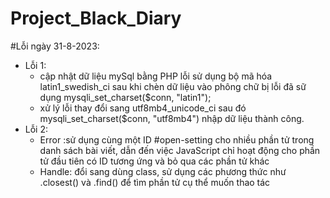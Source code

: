 # Project_Black_Diary
#Lỗi ngày 31-8-2023:
  * Lỗi 1: 
    - cập nhật dữ liệu mySql bằng PHP lỗi sử dụng bộ mã hóa latin1_swedish_ci sau khi chèn dữ liệu vào phông chữ bị lỗi đã sữ dụng mysqli_set_charset($conn, "latin1");
    - xử lý lỗi thay đổi sang utf8mb4_unicode_ci sau đó mysqli_set_charset($conn, "utf8mb4") nhập dữ liệu thành công.
  * Lỗi 2: 
    - Error :sử dụng cùng một ID #open-setting cho nhiều phần tử trong danh sách bài viết, dẫn đến việc JavaScript chỉ hoạt động cho phần tử đầu tiên có ID tương ứng và bỏ qua các phần tử khác
    - Handle: đổi sang dùng class, sử dụng các phương thức như .closest() và .find() để tìm phần tử cụ thể muốn thao tác
